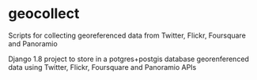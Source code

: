 # geocollect
Scripts for collecting georeferenced data from Twitter, Flickr, Foursquare and Panoramio

Django 1.8 project to store in a potgres+postgis database georenferenced data using Twitter, Flickr, Foursquare and Panoramio APIs